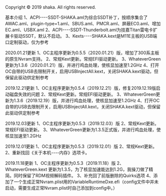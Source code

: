 Copyright © 2019 shaka. All rights reserved.

基本介绍
1、ACPI----SSDT-SHAKA.aml为综合SSDT补丁，按顺序集合了AWAC.aml、plugin-type=1.aml、SBUS.aml、PMCR.aml、屏蔽EC0.aml、增加EC.aml、USBX.aml
2、ACPI----SSDT-Thunderbolt.aml为技嘉Titan雷电卡扩展卡驱动SSDT，默认不启动。
3、Kexts----SHAKA.kext是M11E主板的USB端口定制驱动，仅为参考

2020.01.21更新
1、OC主程序更新为0.5.5（2020.01.21）版，增加了300系主板的原生Nvram支持。
2、常规Kext更新。常规EFI驱动更新。
3、WhateverGreen更新为1.3.6（2020.01.21）版，并进行鸡血处理，使核显加速至1.2GHz
4、打开OC自带的USB去限制开关，启用USBInjectAll.kext，关闭SHAKA.kext驱动，但保留此驱动供定制参考

2019.12.21更新
1、OC主程序更新为0.5.4（2019.12.21）版，修复2019.12.19版启动磁盘失效的问题
2、常规Kext更新。常规EFI驱动更新。
3、WhateverGreen更新为1.3.6（2019.12.19）版，并进行鸡血处理，使核显加速至1.2GHz
4、打开OC自带的USB去限制开关，启用USBInjectAll.kext，关闭SHAKA.kext驱动，但保留此驱动供定制参考

2019.12.03更新
1、OC主程序更新为0.5.3（2019.12.03）版
2、常规Kext更新。常规EFI驱动更新。
3、WhateverGreen更新为1.3.5正式版，并进行鸡血处理，使核显加速至1.2GHz

2019.12.01更新
1、OC主程序更新为0.5.3（2019.12.01）版
2、常规Kext更新。
2、重新找回《关于本机----内存》选项卡。

2019.11.18更新
1、OC主程序更新为0.5.3（2019.11.18）版
2、WhateverGreen.kext 更新为1.3.5，为了核显加速能达到1.2G，我操刀做了精简。同时保留了RDM视频解码插件。
3、补充回了前版删除的Quirks选项
4、添加了一个生成正常Nvram.plist用的VariableRuntimeDxe.efi（config文件中并未启动，需要生成正常Nvram.plist时自己添加到config中。）
